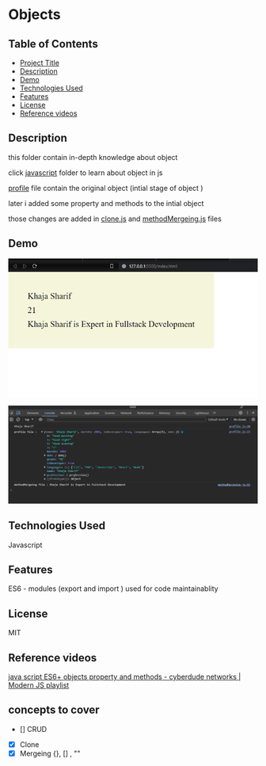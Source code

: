 # Objects

## Table of Contents

- [Project Title](#project-title)
- [Description](#description)
- [Demo](#demo)
- [Technologies Used](#technologies-used)
- [Features](#features)
- [License](#license)
- [Reference videos](#reference-videos)

## Description

this folder contain in-depth knowledge about object

click [javascript](./javascripts/) folder to learn about object in js

[profile](./javascripts/profile.js) file contain the original object (intial stage of object )

later i added some property and methods to the intial object

those changes are added in [clone.js](./javascripts/clone.js) and [methodMergeing.js](./javascripts/methodMergeing.js) files

## Demo

![html output](./images/object-values-in-innerHTML.png)

![log output](./images/log.png)

## Technologies Used

Javascript

## Features

ES6 - modules (export and import ) used for code maintainablity

## License

MIT

## Reference videos

[ java script ES6+ objects property and methods - cyberdude networks | Modern JS playlist](https://youtu.be/-IWA5e9CNis?si=0I5Awep_B8HA3WuS)

## concepts to cover

- [] CRUD
- [x] Clone
- [x] Mergeing {}, [] , ""
